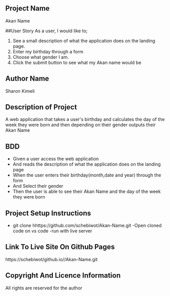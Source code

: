 

## Project Name 
  Akan Name

 ##User Story
 As a user, I would like to;

1. See a  small description of what the application does on the landing page.
2. Enter my birthday through a form 
3. Choose what gender I am.
4. Click the submit button to see what my Akan name would be 

 ## Author Name
 Sharon Kimeli

 ## Description of Project
 A web application that takes a user's birthday and calculates the day of the week they were born and then depending on their gender outputs their Akan Name

## BDD
- Given a user access the web application
- And reads the description of what the application does on the landing page
- When the user enters their birthday(month,date and year) through the form
- And Select their gender
- Then the user is able to see their Akan Name and the day of the week they were born

 ## Project Setup Instructions
- git clone hhttps://github.com/schebiwot/Akan-Name.git
 -Open cloned code on vs code
 -run with live server

 ## Link To Live Site On Github Pages
 https://schebiwot/github.io//Akan-Name.git


 ## Copyright And Licence Information
 All rights are reserved for the author